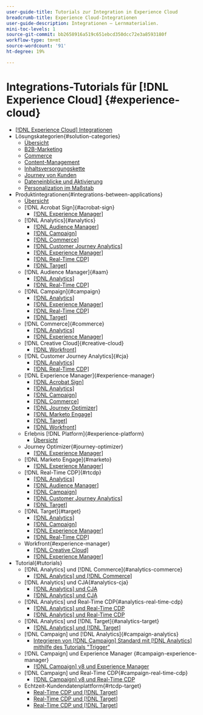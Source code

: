 ```yaml
---
user-guide-title: Tutorials zur Integration in Experience Cloud
breadcrumb-title: Experience Cloud-Integrationen
user-guide-description: Integrationen – Lernmaterialien.
mini-toc-levels: 1
source-git-commit: bb2658916a519c651ebcd350dcc72e3a8593180f
workflow-type: tm+mt
source-wordcount: '91'
ht-degree: 19%

---
```



# Integrations-Tutorials für [!DNL Experience Cloud] {#experience-cloud}

+ [[!DNL Experience Cloud] Integrationen](./overview.md)
+ Lösungskategorien{#solution-categories}
   + [Übersicht](./solution-categories/overview.md)
   + [B2B-Marketing](./solution-categories/b2b.md)
   + [Commerce](./solution-categories/commerce.md)
   + [Content-Management](./solution-categories/content-management.md)
   + [Inhaltsversorgungskette](./solution-categories/content-supply-chain.md)
   + [Journey von Kunden](./solution-categories/customer-journeys.md)
   + [Dateneinblicke und Aktivierung](./solution-categories/data-insights.md)
   + [Personalization im Maßstab](./solution-categories/personalization.md)
+ Produktintegrationen{#integrations-between-applications}
   + [Übersicht](./integrations-between-applications/overview.md)
   + [!DNL Acrobat Sign]{#acrobat-sign}
      + [[!DNL Experience Manager]](./integrations-between-applications/acrobat-sign/acrobat-sign-experience-manager.md)
   + [!DNL Analytics]{#analytics}
      + [[!DNL Audience Manager]](./integrations-between-applications/analytics/analytics-aam.md)
      + [[!DNL Campaign]](./integrations-between-applications/analytics/analytics-campaign.md)
      + [[!DNL Commerce]](./integrations-between-applications/analytics/analytics-commerce.md)
      + [[!DNL Customer Journey Analytics]](./integrations-between-applications/analytics/analytics-customer-journey-analytics.md)
      + [[!DNL Experience Manager]](./integrations-between-applications/analytics/analytics-experience-manager.md)
      + [[!DNL Real-Time CDP]](./integrations-between-applications/analytics/analytics-rtcdp.md)
      + [[!DNL Target]](./integrations-between-applications/analytics/analytics-target.md)
   + [!DNL Audience Manager]{#aam}
      + [[!DNL Analytics]](./integrations-between-applications/aam/aam-analytics.md)
      + [[!DNL Real-Time CDP]](./integrations-between-applications/aam/aam-rtcdp.md)
   + [!DNL Campaign]{#campaign}
      + [[!DNL Analytics]](./integrations-between-applications/campaign/campaign-analytics.md)
      + [[!DNL Experience Manager]](./integrations-between-applications/campaign/campaign-experience-manager.md)
      + [[!DNL Real-Time CDP]](./integrations-between-applications/campaign/campaign-rtcdp.md)
      + [[!DNL Target]](./integrations-between-applications/campaign/campaign-target.md)
   + [!DNL Commerce]{#commerce}
      + [[!DNL Analytics]](./integrations-between-applications/commerce/commerce-analytics.md)
      + [[!DNL Experience Manager]](./integrations-between-applications/commerce/commerce-experience-manager.md)
   + [!DNL Creative Cloud]{#creative-cloud}
      + [[!DNL Workfront]](./integrations-between-applications/creative-cloud/creative-cloud-workfront.md)
   + [!DNL Customer Journey Analytics]{#cja}
      + [[!DNL Analytics]](./integrations-between-applications/cja/customer-journey-analytics-analytics.md)
      + [[!DNL Real-Time CDP]](./integrations-between-applications/cja/cja-rtcdp.md)
   + [!DNL Experience Manager]{#experience-manager}
      + [[!DNL Acrobat Sign]](./integrations-between-applications/experience-manager/experience-manager-acrobat-sign.md)
      + [[!DNL Analytics]](./integrations-between-applications/experience-manager/experience-manager-analytics.md)
      + [[!DNL Campaign]](./integrations-between-applications/experience-manager/experience-manager-campaign.md)
      + [[!DNL Commerce]](./integrations-between-applications/experience-manager/experience-manager-commerce.md)
      + [[!DNL Journey Optimizer]](./integrations-between-applications/experience-manager/experience-manager-journey-optimizer.md)
      + [[!DNL Marketo Engage]](./integrations-between-applications/experience-manager/experience-manager-marketo.md)
      + [[!DNL Target]](./integrations-between-applications/experience-manager/experience-manager-target.md)
      + [[!DNL Workfront]](./integrations-between-applications/experience-manager/experience-manager-workfront.md)
   + Erlebnis [!DNL Platform]{#experience-platform}
      + [Übersicht](./integrations-between-applications/experience-platform/platform.md)
   + Journey Optimizer{#journey-optimizer}
      + [[!DNL Experience Manager]](./integrations-between-applications/journey-optimizer/journey-optimizer-experience-manager.md)
   + [!DNL Marketo Engage]{#marketo}
      + [[!DNL Experience Manager]](./integrations-between-applications/marketo/marketo-experience-manager.md)
   + [!DNL Real-Time CDP]{#rtcdp}
      + [[!DNL Analytics]](./integrations-between-applications/rtcdp/rtcdp-analytics.md)
      + [[!DNL Audience Manager]](./integrations-between-applications/rtcdp/rtcdp-aam.md)
      + [[!DNL Campaign]](./integrations-between-applications/rtcdp/rtcdp-campaign.md)
      + [[!DNL Customer Journey Analytics]](./integrations-between-applications/rtcdp/rtcdp-cja.md)
      + [[!DNL Target]](./integrations-between-applications/rtcdp/rtcdp-target.md)
   + [!DNL Target]{#target}
      + [[!DNL Analytics]](./integrations-between-applications/target/target-analytics.md)
      + [[!DNL Campaign]](./integrations-between-applications/target/target-campaign.md)
      + [[!DNL Experience Manager]](./integrations-between-applications/target/target-experience-manager.md)
      + [[!DNL Real-Time CDP]](./integrations-between-applications/target/target-rtcdp.md)
   + Workfront{#experience-manager}
      + [[!DNL Creative Cloud]](./integrations-between-applications/workfront/workfront-creative-cloud.md)
      + [[!DNL Experience Manager]](./integrations-between-applications/workfront/workfront-experience-manager.md)
+ Tutorial{#tutorials}
   + [!DNL Analytics] und [!DNL Commerce]{#analytics-commerce}
      + [[!DNL Analytics] und  [!DNL Commerce]](./tutorials/analytics-commerce/analytics-commerce.md)
   + [!DNL Analytics] und CJA{#analytics-cja}
      + [[!DNL Analytics] und CJA](./tutorials/analytics-cja/experience-platform-edge.md)
      + [[!DNL Analytics] und CJA](./tutorials/analytics-cja/experience-platform-source-connector.md)
   + [!DNL Analytics] und Real-Time CDP{#analytics-real-time-cdp}
      + [[!DNL Analytics] und Real-Time CDP](./tutorials/analytics-rtcdp/experience-platform-edge.md)
      + [[!DNL Analytics] und Real-Time CDP](./tutorials/analytics-rtcdp/experience-platform-source-connector.md)
   + [!DNL Analytics] und [!DNL Target]{#analytics-target}
      + [[!DNL Analytics] und  [!DNL Target]](./tutorials/analytics-target/analytics-target.md)
   + [!DNL Campaign] und [!DNL Analytics]{#campaign-analytics}
      + [Integrieren von [!DNL Campaign] Standard mit [!DNL Analytics] mithilfe des Tutorials &quot;Trigger&quot;](./tutorials/campaign-analytics/campaign-analytics-trigger.md)
   + [!DNL Campaign] und Experience Manager {#campaign-experience-manager}
      + [[!DNL Campaign] v8 und Experience Manager](./tutorials/campaign-aem/campaign-v8-with-experience-manager.md)
   + [!DNL Campaign] und Real-Time CDP{#campaign-real-time-cdp}
      + [[!DNL Campaign] v8 und Real-Time CDP](./tutorials/campaign-rtcdp/campaign-v8-real-time-cdp.md)
   + Echtzeit-Kundendatenplattform{#rtcdp-target}
      + [Real-Time CDP und [!DNL Target]](./tutorials/rtcdp-target/web-sdk-and-target-destination.md)
      + [Real-Time CDP und [!DNL Target]](./tutorials/rtcdp-target/mobile-sdk-and-target-destination.md)
      + [Real-Time CDP und [!DNL Target]](./tutorials/rtcdp-target/atjs-and-target-destination.md)
